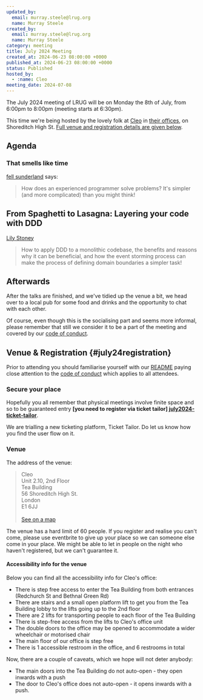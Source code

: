 ```yaml
---
updated_by:
  email: murray.steele@lrug.org
  name: Murray Steele
created_by:
  email: murray.steele@lrug.org
  name: Murray Steele
category: meeting
title: July 2024 Meeting
created_at: 2024-06-23 08:00:00 +0000
published_at: 2024-06-23 08:00:00 +0000
status: Published
hosted_by:
  - :name: Cleo
meeting_date: 2024-07-08
---
```


The July 2024 meeting of LRUG will be on Monday the 8th of July, from 6:00pm
to 8:00pm (meeting starts at 6:30pm).

This time we're being hosted by the lovely folk at
[Cleo](https://meetcleo.com) in [their offices][cleo-venue], on
Shoreditch High St. [Full venue and registration details are given
below](#july24registration).

## Agenda

### That smells like time

[fell sunderland](https://uk.linkedin.com/in/fell-sunderland) says:

> How does an experienced programmer solve problems? It's simpler (and more
> complicated) than you might think!

## From Spaghetti to Lasagna: Layering your code with DDD

[Lily Stoney](https://github.com/LilyStoney)

> How to apply DDD to a monolithic codebase, the benefits and reasons why it can
> be beneficial, and how the event storming process can make the process of
> defining domain boundaries a simpler task!

## Afterwards

After the talks are finished, and we've tidied up the venue a bit, we head over
to a local pub for some food and drinks and the opportunity to chat with each
other.

Of course, even though this is the socialising part and seems more
informal, please remember that still we consider it to be a part of the
meeting and covered by our [code of conduct](http://readme.lrug.org/#code-of-conduct).

## Venue & Registration {#july24registration}

Prior to attending you should familiarise yourself with our
[README](http://readme.lrug.org/) paying close attention to the [code of
conduct](http://readme.lrug.org/#code-of-conduct) which applies to all
attendees.

### Secure your place

Hopefully you all remember that physical meetings involve finite space and so to
be guaranteed entry **[you need to register via ticket tailor]
[july2024-ticket-tailor]**.

We are trialling a new ticketing platform, Ticket Tailor. Do let us know how you
find the user flow on it.

### Venue

The address of the venue:

> Cleo<br/>Unit 2.10, 2nd Floor<br/>Tea Building<br/>56 Shoreditch High St.<br/>London<br/>E1 6JJ<br/><br/>[See on a map][cleo-venue]

The venue has a hard limit of 60 people.  If you register and realise you
can't come, please use eventbrite to give up your place so we can someone
else come in your place.  We might be able to let in people on the night
who haven't registered, but we can't guarantee it.

#### Accessibility info for the venue

Below you can find all the accessibility info for Cleo's office:

- There is step free access to enter the Tea Building from both entrances (Redchurch St and Bethnal Green Rd)
- There are stairs and a small open platform lift to get you from the Tea Building lobby to the lifts going up to the 2nd floor
- There are 2 lifts for transporting people to each floor of the Tea Building
- There is step-free access from the lifts to Cleo's office unit
- The double doors to the office may be opened to accommodate a wider wheelchair or motorised chair
- The main floor of our office is step free
- There is 1 accessible restroom in the office, and 6 restrooms in total

Now, there are a couple of caveats, which we hope will not deter anybody:

- The main doors into the Tea Building do not auto-open - they open inwards with a push
- The door to Cleo's office does not auto-open - it opens inwards with a push.

[cleo-venue]: https://goo.gl/maps/eUvK3PDLFpKhzf98A
[july2024-ticket-tailor]: https://buytickets.at/lrug/1300080
